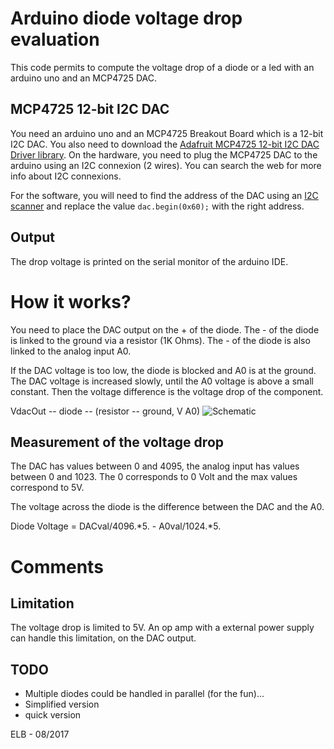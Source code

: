 # Arduino diode voltage drop evaluation
This code permits to compute the voltage drop of a diode or a led with an arduino uno and an MCP4725 DAC.

## MCP4725 12-bit I2C DAC
You need an arduino uno and an MCP4725 Breakout Board which is a 12-bit I2C DAC.
You also need to download the [Adafruit MCP4725 12-bit I2C DAC Driver library](https://github.com/adafruit/Adafruit_MCP4725 "Adafruit MCP4725 library").
On the hardware, you need to plug the MCP4725 DAC to the arduino using an I2C connexion (2 wires).
You can search the web for more info about I2C connexions.

For the software, you will need to find the address of the DAC using an [I2C scanner](http://playground.arduino.cc/Main/I2cScanner "I2C scanner") and replace the value `dac.begin(0x60);` with the right address.

## Output
The drop voltage is printed on the serial monitor of the arduino IDE.

# How it works?
You need to place the DAC output on the + of the diode. 
The - of the diode is linked to the ground via a resistor (1K Ohms). 
The - of the diode is also linked to the analog input A0.

If the DAC voltage is too low, the diode is blocked and A0 is at the ground.
The DAC voltage is increased slowly, until the A0 voltage is above a small constant.
Then the voltage difference is the voltage drop of the component.

VdacOut -- diode -- (resistor -- ground, V A0) 
![Schematic](http://elaurent.benaroya.free.fr/github/diodeVoltageDrop/diode_voltage_drop.png "Schematic")

## Measurement of the voltage drop
The DAC has values between 0 and 4095, the analog input has values between 0 and 1023.
The 0 corresponds to 0 Volt and the max values correspond to 5V.

The voltage across the diode is the difference between the DAC and the A0.

Diode Voltage = DACval/4096.*5. - A0val/1024.*5.

# Comments
## Limitation
The voltage drop is limited to 5V. 
An op amp with a external power supply can handle this limitation, on the DAC output.

## TODO
* Multiple diodes could be handled in parallel (for the fun)...
* Simplified version
* quick version

ELB - 08/2017 


